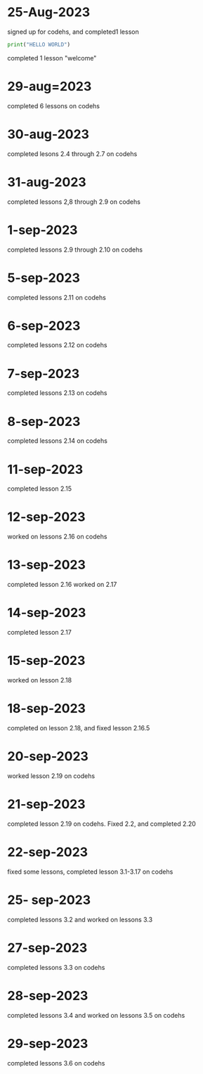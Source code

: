 # 25-Aug-2023
signed up for codehs, and completed1 lesson

```python
print("HELLO WORLD")
```
completed 1 lesson "welcome"
# 29-aug=2023
completed 6 lessons on codehs 
# 30-aug-2023
completed lesons 2.4 through 2.7 on codehs
# 31-aug-2023
completed lessons 2,8 through 2.9 on codehs
# 1-sep-2023
completed lessons 2.9 through 2.10 on codehs
# 5-sep-2023
completed lessons 2.11 on codehs
# 6-sep-2023
completed lessons 2.12 on codehs
# 7-sep-2023
completed lessons 2.13 on codehs
# 8-sep-2023
completed lessons 2.14 on codehs
# 11-sep-2023
completed lesson 2.15
# 12-sep-2023
worked on lessons 2.16 on codehs
# 13-sep-2023
completed lesson 2.16 worked on 2.17
# 14-sep-2023
completed lesson 2.17 
# 15-sep-2023
worked on lesson 2.18
# 18-sep-2023
completed on lesson 2.18, and fixed lesson 2.16.5
# 20-sep-2023
worked lesson 2.19 on codehs
# 21-sep-2023
completed lesson 2.19 on codehs. Fixed 2.2, and completed 2.20
# 22-sep-2023 
fixed some lessons, completed lesson 3.1-3.17 on codehs
# 25- sep-2023
completed lessons 3.2 and worked on lessons 3.3
# 27-sep-2023
completed lessons 3.3 on codehs
# 28-sep-2023
completed lessons 3.4 and worked on lessons 3.5 on codehs
# 29-sep-2023
completed lessons 3.6 on codehs

